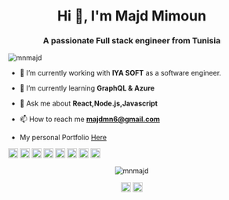 <h1 align="center">Hi 👋, I'm Majd Mimoun</h1>
<h3 align="center">A passionate Full stack engineer  from Tunisia</h3>

<p align="left"> <img src="https://komarev.com/ghpvc/?username=mnmajd" alt="mnmajd" /> </p>

- 🔭 I’m currently working with **IYA SOFT** as a software engineer.

- 🌱 I’m currently learning **GraphQL & Azure**

- 💬 Ask me about **React,Node.js,Javascript**

- 📫 How to reach me **majdmn6@gmail.com**

- My personal Portfolio  [Here](https://mnmajd.github.io/) 
<p align="left"><img src="https://devicons.github.io/devicon/devicon.git/icons/react/react-original-wordmark.svg" alt="react" width="20" height="20"/> <img src="https://devicons.github.io/devicon/devicon.git/icons/css3/css3-original-wordmark.svg" alt="css3" width="20" height="20"/> <img src="https://devicons.github.io/devicon/devicon.git/icons/docker/docker-original-wordmark.svg" alt="docker" width="20" height="20"/> <img src="https://devicons.github.io/devicon/devicon.git/icons/html5/html5-original-wordmark.svg" alt="html5" width="20" height="20"/> <img src="https://devicons.github.io/devicon/devicon.git/icons/javascript/javascript-original.svg" alt="javascript" width="20" height="20"/> <img src="https://devicons.github.io/devicon/devicon.git/icons/mongodb/mongodb-original-wordmark.svg" alt="mongodb" width="20" height="20"/> <img src="https://devicons.github.io/devicon/devicon.git/icons/redux/redux-original.svg" alt="redux" width="20" height="20"/> <img src="https://devicons.github.io/devicon/devicon.git/icons/express/express-original-wordmark.svg" alt="express" width="20" height="20"/></p><p align="center"> <img src="https://github-readme-stats.vercel.app/api?username=mnmajd&show_icons=true" alt="mnmajd" /> </p>

<p align="center">
<a href="https://www.linkedin.com/in/majd-mimoun/" target="blank"><img align="center" src="https://cdn.jsdelivr.net/npm/simple-icons@3.0.1/icons/linkedin.svg" alt="https://www.linkedin.com/in/majd-mimoun/" height="20" width="20" /></a>
<a href="https://instagram.com/majd.mimoun" target="blank"><img align="center" src="https://cdn.jsdelivr.net/npm/simple-icons@3.0.1/icons/instagram.svg" alt="majd.mimoun" height="20" width="20" /></a>
</p>
